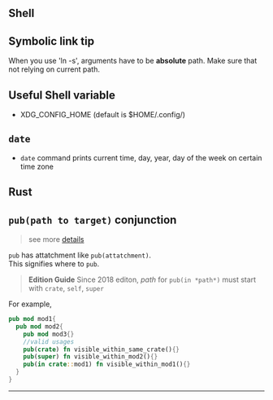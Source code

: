 Shell
---

## Symbolic link tip

When you use 'ln -s', arguments have to be **absolute** path. Make sure that not relying on current path.

## Useful Shell variable
- XDG_CONFIG_HOME (default is $HOME/.config/)

## `date`
- `date` command prints current time, day, year, day of the week on certain time zone
 

Rust
---

## `pub(path to target)` conjunction

>see more [details](https://doc.rust-lang.org/reference/visibility-and-privacy.html#pubin-path-pubcrate-pubsuper-and-pubself)

`pub` has attatchment like `pub(attatchment)`.  
This signifies where to `pub`. 

>**Edition Guide**
>Since 2018 editon, *path* for `pub(in *path*)` must start with `crate`, `self`, `super`

For example,

```rust
pub mod mod1{
  pub mod mod2{
    pub mod mod3{}
    //valid usages
    pub(crate) fn visible_within_same_crate(){}
    pub(super) fn visible_within_mod2(){}
    pub(in crate::mod1) fn visible_within_mod1(){}
  }
}
```

---
